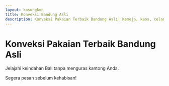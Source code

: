```yaml
---
layout: kosongkon
title: Konveksi Bandung Asli
description: Konveksi Pakaian Terbaik Bandung Asli! Kemeja, kaos, celana kualitas premium, jaminan mutu. Desain kustom, harga bersaing, langsung dari kota fashion. Percayakan pada kami!
---
```


# Konveksi Pakaian Terbaik Bandung Asli

<p>Jelajahi keindahan Bali tanpa menguras kantong Anda.</p>



<p>Segera pesan sebelum kehabisan!</p>
